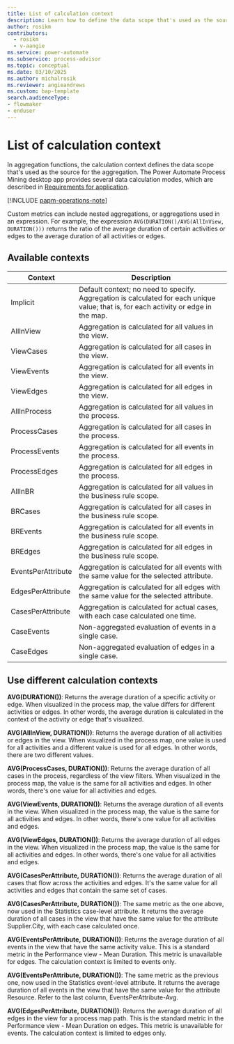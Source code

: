 ```yaml
---
title: List of calculation context
description: Learn how to define the data scope that's used as the source for an aggregation function in Power Automate Process Mining.
author: rosikm
contributors:
  - rosikm
  - v-aangie
ms.service: power-automate
ms.subservice: process-advisor
ms.topic: conceptual
ms.date: 03/10/2025
ms.author: michalrosik
ms.reviewer: angieandrews
ms.custom: bap-template
search.audienceType:
- flowmaker
- enduser
---
```


# List of calculation context

In aggregation functions, the calculation context defines the data scope that's used as the source for the aggregation. The Power Automate Process Mining desktop app provides several data calculation modes, which are described in [Requirements for application](requirements-for-application.md).

[!INCLUDE [papm-operations-note](../includes/papm-operations-note.md)]

Custom metrics can include nested aggregations, or aggregations used in an expression. For example, the expression `AVG(DURATION()/AVG(AllInView, DURATION()))` returns the ratio of the average duration of certain activities or edges to the average duration of all activities or edges.

## Available contexts

| Context | Description |
| ----- | ---- |
| Implicit | Default context; no need to specify. Aggregation is calculated for each unique value; that is, for each activity or edge in the map. |
| AllInView | Aggregation is calculated for all values in the view. |
| ViewCases | Aggregation is calculated for all cases in the view. |
| ViewEvents | Aggregation is calculated for all events in the view. |
| ViewEdges | Aggregation is calculated for all edges in the view. |
| AllInProcess | Aggregation is calculated for all values in the process. |
| ProcessCases | Aggregation is calculated for all cases in the process. |
| ProcessEvents | Aggregation is calculated for all events in the process. |
| ProcessEdges | Aggregation is calculated for all edges in the process. |
| AllInBR | Aggregation is calculated for all values in the business rule scope. |
| BRCases | Aggregation is calculated for all cases in the business rule scope. |
| BREvents | Aggregation is calculated for all events in the business rule scope. |
| BREdges | Aggregation is calculated for all edges in the business rule scope. |
| EventsPerAttribute | Aggregation is calculated for all events with the same value for the selected attribute. |
| EdgesPerAttribute | Aggregation is calculated for all edges with the same value for the selected attribute. |
| CasesPerAttribute | Aggregation is calculated for actual cases, with each case calculated one time. |
| CaseEvents | Non-aggregated evaluation of events in a single case. |
| CaseEdges | Non-aggregated evaluation of edges in a single case. |

## Use different calculation contexts

**AVG(DURATION())**: Returns the average duration of a specific activity or edge. When visualized in the process map, the value differs for different activities or edges. In other words, the average duration is calculated in the context of the activity or edge that's visualized.

**AVG(AllInView, DURATION())**: Returns the average duration of all activities or edges in the view. When visualized in the process map, one value is used for all activities and a different value is used for all edges. In other words, there are two different values.

**AVG(ProcessCases, DURATION())**: Returns the average duration of all cases in the process, regardless of the view filters. When visualized in the process map, the value is the same for all activities and edges. In other words, there's one value for all activities and edges.

**AVG(ViewEvents, DURATION())**: Returns the average duration of all events in the view. When visualized in the process map, the value is the same for all activities and edges. In other words, there's one value for all activities and edges.

**AVG(ViewEdges, DURATION())**: Returns the average duration of all edges in the view. When visualized in the process map, the value is the same for all activities and edges. In other words, there's one value for all activities and edges.

**AVG(CasesPerAttribute, DURATION())**: Returns the average duration of all cases that flow across the activities and edges. It's the same value for all activities and edges that contain the same set of cases.

**AVG(CasesPerAttribute, DURATION())**: The same metric as the one above, now used in the Statistics case-level attribute. It returns the average duration of all cases in the view that have the same value for the attribute Supplier.City, with each case calculated once. 

**AVG(EventsPerAttribute, DURATION())**: Returns the average duration of all events in the view that have the same activity value. This is a standard metric in the Performance view - Mean Duration. This metric is unavailable for edges. The calculation context is limited to events only.

**AVG(EventsPerAttribute, DURATION())**: The same metric as the previous one, now used in the Statistics event-level attribute. It returns the average duration of all events in the view that have the same value for the attribute Resource. Refer to the last column, EventsPerAttribute-Avg.

**AVG(EdgesPerAttribute, DURATION())**: Returns the average duration of all edges in the view for a process map path. This is the standard metric in the Performance view - Mean Duration on edges. This metric is unavailable for events. The calculation context is limited to edges only.

